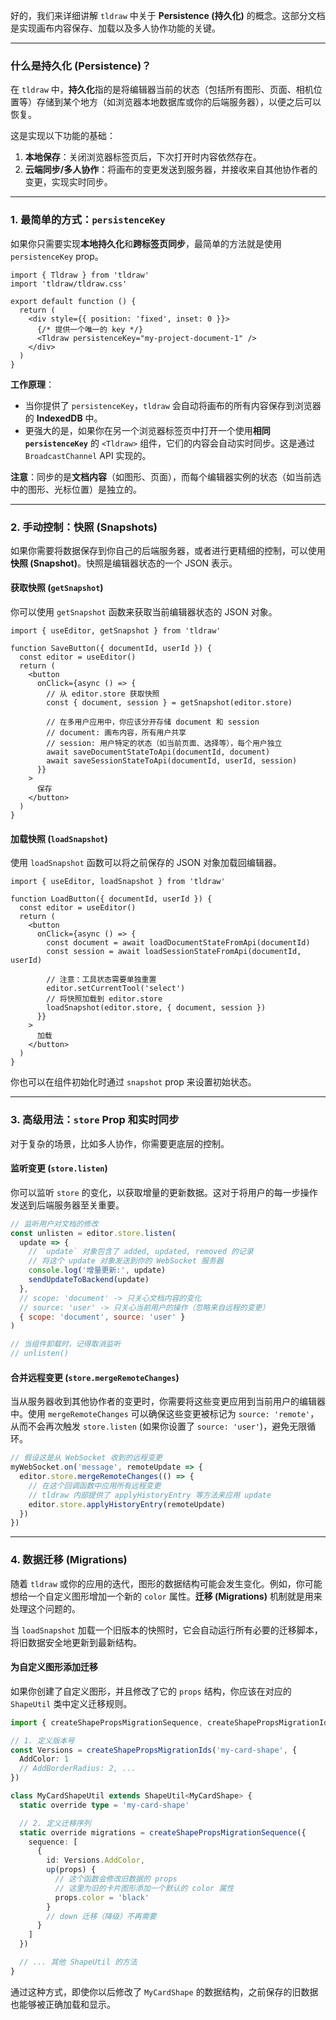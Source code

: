 好的，我们来详细讲解 `tldraw` 中关于 **Persistence (持久化)** 的概念。这部分文档是实现画布内容保存、加载以及多人协作功能的关键。

---

### **什么是持久化 (Persistence)？**

在 `tldraw` 中，**持久化**指的是将编辑器当前的状态（包括所有图形、页面、相机位置等）存储到某个地方（如浏览器本地数据库或你的后端服务器），以便之后可以恢复。

这是实现以下功能的基础：

1.  **本地保存**：关闭浏览器标签页后，下次打开时内容依然存在。
2.  **云端同步/多人协作**：将画布的变更发送到服务器，并接收来自其他协作者的变更，实现实时同步。

---

### **1. 最简单的方式：`persistenceKey`**

如果你只需要实现**本地持久化**和**跨标签页同步**，最简单的方法就是使用 `persistenceKey` prop。

```tsx
import { Tldraw } from 'tldraw'
import 'tldraw/tldraw.css'

export default function () {
  return (
    <div style={{ position: 'fixed', inset: 0 }}>
      {/* 提供一个唯一的 key */}
      <Tldraw persistenceKey="my-project-document-1" />
    </div>
  )
}
```

**工作原理**：

- 当你提供了 `persistenceKey`，`tldraw` 会自动将画布的所有内容保存到浏览器的 **IndexedDB** 中。
- 更强大的是，如果你在另一个浏览器标签页中打开一个使用**相同 `persistenceKey`** 的 `<Tldraw>` 组件，它们的内容会自动实时同步。这是通过 `BroadcastChannel` API 实现的。

**注意**：同步的是**文档内容**（如图形、页面），而每个编辑器实例的状态（如当前选中的图形、光标位置）是独立的。

---

### **2. 手动控制：快照 (Snapshots)**

如果你需要将数据保存到你自己的后端服务器，或者进行更精细的控制，可以使用**快照 (Snapshot)**。快照是编辑器状态的一个 JSON 表示。

#### **获取快照 (`getSnapshot`)**

你可以使用 `getSnapshot` 函数来获取当前编辑器状态的 JSON 对象。

```tsx
import { useEditor, getSnapshot } from 'tldraw'

function SaveButton({ documentId, userId }) {
  const editor = useEditor()
  return (
    <button
      onClick={async () => {
        // 从 editor.store 获取快照
        const { document, session } = getSnapshot(editor.store)

        // 在多用户应用中，你应该分开存储 document 和 session
        // document: 画布内容，所有用户共享
        // session: 用户特定的状态（如当前页面、选择等），每个用户独立
        await saveDocumentStateToApi(documentId, document)
        await saveSessionStateToApi(documentId, userId, session)
      }}
    >
      保存
    </button>
  )
}
```

#### **加载快照 (`loadSnapshot`)**

使用 `loadSnapshot` 函数可以将之前保存的 JSON 对象加载回编辑器。

```tsx
import { useEditor, loadSnapshot } from 'tldraw'

function LoadButton({ documentId, userId }) {
  const editor = useEditor()
  return (
    <button
      onClick={async () => {
        const document = await loadDocumentStateFromApi(documentId)
        const session = await loadSessionStateFromApi(documentId, userId)

        // 注意：工具状态需要单独重置
        editor.setCurrentTool('select')
        // 将快照加载到 editor.store
        loadSnapshot(editor.store, { document, session })
      }}
    >
      加载
    </button>
  )
}
```

你也可以在组件初始化时通过 `snapshot` prop 来设置初始状态。

---

### **3. 高级用法：`store` Prop 和实时同步**

对于复杂的场景，比如多人协作，你需要更底层的控制。

#### **监听变更 (`store.listen`)**

你可以监听 `store` 的变化，以获取增量的更新数据。这对于将用户的每一步操作发送到后端服务器至关重要。

```javascript
// 监听用户对文档的修改
const unlisten = editor.store.listen(
  update => {
    // `update` 对象包含了 added, updated, removed 的记录
    // 将这个 update 对象发送到你的 WebSocket 服务器
    console.log('增量更新:', update)
    sendUpdateToBackend(update)
  },
  // scope: 'document' -> 只关心文档内容的变化
  // source: 'user' -> 只关心当前用户的操作（忽略来自远程的变更）
  { scope: 'document', source: 'user' }
)

// 当组件卸载时，记得取消监听
// unlisten()
```

#### **合并远程变更 (`store.mergeRemoteChanges`)**

当从服务器收到其他协作者的变更时，你需要将这些变更应用到当前用户的编辑器中。使用 `mergeRemoteChanges` 可以确保这些变更被标记为 `source: 'remote'`，从而不会再次触发 `store.listen` (如果你设置了 `source: 'user'`)，避免无限循环。

```javascript
// 假设这是从 WebSocket 收到的远程变更
myWebSocket.on('message', remoteUpdate => {
  editor.store.mergeRemoteChanges(() => {
    // 在这个回调函数中应用所有远程变更
    // tldraw 内部提供了 applyHistoryEntry 等方法来应用 update
    editor.store.applyHistoryEntry(remoteUpdate)
  })
})
```

---

### **4. 数据迁移 (Migrations)**

随着 `tldraw` 或你的应用的迭代，图形的数据结构可能会发生变化。例如，你可能想给一个自定义图形增加一个新的 `color` 属性。**迁移 (Migrations)** 机制就是用来处理这个问题的。

当 `loadSnapshot` 加载一个旧版本的快照时，它会自动运行所有必要的迁移脚本，将旧数据安全地更新到最新结构。

#### **为自定义图形添加迁移**

如果你创建了自定义图形，并且修改了它的 `props` 结构，你应该在对应的 `ShapeUtil` 类中定义迁移规则。

```typescript
import { createShapePropsMigrationSequence, createShapePropsMigrationIds, ShapeUtil } from 'tldraw'

// 1. 定义版本号
const Versions = createShapePropsMigrationIds('my-card-shape', {
  AddColor: 1
  // AddBorderRadius: 2, ...
})

class MyCardShapeUtil extends ShapeUtil<MyCardShape> {
  static override type = 'my-card-shape'

  // 2. 定义迁移序列
  static override migrations = createShapePropsMigrationSequence({
    sequence: [
      {
        id: Versions.AddColor,
        up(props) {
          // 这个函数会修改旧数据的 props
          // 这里为旧的卡片图形添加一个默认的 color 属性
          props.color = 'black'
        }
        // down 迁移（降级）不再需要
      }
    ]
  })

  // ... 其他 ShapeUtil 的方法
}
```

通过这种方式，即使你以后修改了 `MyCardShape` 的数据结构，之前保存的旧数据也能够被正确加载和显示。
